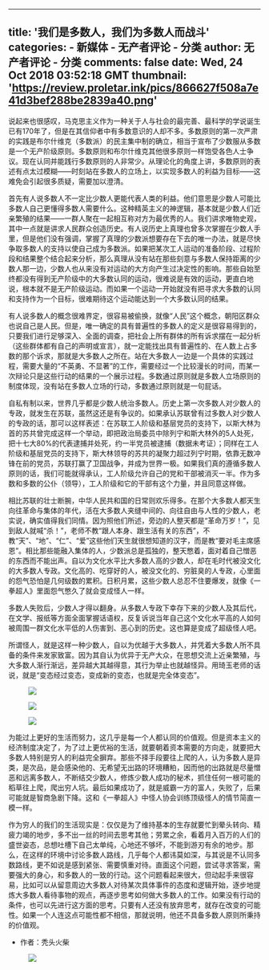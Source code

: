 
---
title: '我们是多数人，我们为多数人而战斗'
categories: 
    - 新媒体
    - 无产者评论 - 分类
author: 无产者评论 - 分类
comments: false
date: Wed, 24 Oct 2018 03:52:18 GMT
thumbnail: 'https://review.proletar.ink/pics/866627f508a7e41d3bef288be2839a40.png'
---

<div>   
<p>说起来也很感叹，马克思主义作为一种关于人与社会的最完善、最科学的学说诞生已有170年了，但是在其信仰者中有多数意识的人却不多。多数原则的第一次严肃的实践是布尔什维克（多数派）的民主集中制的确立，相当于宣布了少数服从多数是一个无产阶级原则。多数原则和布尔什维克其他很多原则一样饱受各色人士争议。现在认同并能践行多数原则的人非常少。从理论化的角度上讲，多数原则的表述有点太过模糊——时刻站在多数人的立场上，以实现多数人的利益为目标——这难免会引起很多质疑，需要加以澄清。</p><p>首先有人说多数人不一定比少数人更能代表人类的利益。他们意思是少数人可能比多数人自己更懂得多数人需要什么。这种精英主义的神逻辑，基本就是少数人们近亲繁殖的结果——一群人聚在一起相互称对方为最优秀的人。我们讲求唯物史观，其中一点就是讲求人民群众创造历史。有人说历史上真理也曾多次掌握在少数人手里，但是他们没有强调，掌握了真理的少数派想要存在下去的唯一办法，就是尽快争取多数人的支持以使自己成为多数派。如果把某次工人运动的准备阶段、过程阶段和结果整个结合起来分析，那么真理从没有站在那些刻意与多数人保持距离的少数人那一边，少数人也从来没有对运动的大方向产生过决定性的影响。那些自始至终都没有得到无产阶级中的大多数认同的运动，很难说是有效的运动，更直白地说，根本就不是无产阶级运动。而如果一个运动一开始就没有把寻求大多数的认同和支持作为一个目标，很难期待这个运动能达到一个大多数认同的结果。</p><p>有人说多数人的概念很难界定，很容易被偷换，就像“人民”这个概念，朝阳区群众也说自己是人民。但是，唯一确定的具有普遍性的多数人的定义是很容易得到的，只要我们进行足够深入、全面的调查，把社会上所有群体的所有诉求摆在一起分析（这些群体都有自己的声明或宣言），就一定能找出具有普遍性的、在人数上占多数的那个诉求，那就是大多数人之所在。站在大多数人一边是一个具体的实践过程，需要大量的“不英勇、不显著”的工作，需要经过一个比较漫长的时间，而某一次辩论只是这些行动的结果的一个展示过程。多数通过原则就是多数人立场原则的制度体现，没有站在多数人立场的行动，多数通过原则就是一句屁话。</p><p>自私有制以来，世界几乎都是少数人统治多数人。历史上第一次多数人对少数人的专政，就发生在苏联，虽然这还是有争议的。如果承认苏联曾有过多数人对少数人的专政的话，那可以这样表述：在苏联工人阶级和基层党员的支持下，以斯大林为首的苏共曾完成这样一个举动，即把政治局委员中除列宁和斯大林外的5人处死，把十七大80%的代表逮捕并处死，约一半党员被逮捕（数据未考证）；同样在工人阶级和基层党员的支持下，斯大林领导的苏共的凝聚力超过列宁时期，依靠无数冲锋在前的党员，苏联打赢了卫国战争，并成为世界一极。如果我们真的遵循多数人原则的话，我们可能就得承认，工人阶级允许自己的党和干部被消灭一半。作为多数和多数的公仆（领导），工人阶级和它的干部有这个力量，并且同意这样做。</p><p>相比苏联的壮士断腕，中华人民共和国的日常则欢乐得多。在那个大多数人都天生向往革命与集体的年代，活在大多数人夹缝中间的、向往自由与人性的少数人，老实说，确实值得我们同情。因为照他们所述，旁边的人整天都是“革命万岁！”，见到敌人就喊“杀！”，老师不教“跟人本身、跟生活有关的东西”，不教“天”、“地”、“仁”、“爱”这些他们天生就很想知道的汉字，而是教“要对毛主席感恩”。相比那些能融入集体的人，少数派总是孤独的，整天憋着，面对着自己憎恶的东西而不能出声。自以为文化水平比大多数人高的少数人，却在毛时代被没文化的大多数人专政。文化高的、吃穿好的人，被没文化的、穷脏臭的人专政，心里面的怨气恐怕是几何级数的累积。日积月累，这些少数人总忍不住要爆发，就像《一拳超人》里面怨气憋久了就会变成怪人一样。</p><p>多数人失败后，少数人才得以翻身。从多数人专政下幸存下来的少数人及其后代，在文学、报纸等方面全面掌握话语权，反复诉说当年自己这个文化水平高的人如何被周围一群文化水平低的人伤害到、恶心到的历史。这也算是变成了超级怪人吧。</p><p>所谓怪人，就是这样一种少数人，自以为优越于大多数人，并凭着大多数人所不具备的条件来发家致富。因为其自认为优异于无产大众，在思想交流上近亲繁殖，与大多数人渐行渐远，差异越大其越得意，其行为举止也就越怪异。用琦玉老师的话说，就是“变态经过变态，变成新的变态，也就是完全体变态”。</p><figure><img src="https://review.proletar.ink/pics/866627f508a7e41d3bef288be2839a40.png" referrerpolicy="no-referrer"></figure><figure><img src="https://review.proletar.ink/pics/a11ee3b09fe9107d88e22dd20c9ce730.png" referrerpolicy="no-referrer"></figure><figure><img src="https://review.proletar.ink/pics/c9a30b62dc84702485f7609324e2c096.png" referrerpolicy="no-referrer"></figure><p>为能过上更好的生活而努力，这几乎是每一个人都认同的价值观。但是资本主义的经济制度决定了，为了过上更优裕的生活，就要朝着资本需要的方向走，就要把大多数人特别是穷人的利益完全摒弃。那些不择手段要往上爬的人，认为多数人是异类，是次品，是会感染他的、无希望无出路的环境糟粕，因而他的出路就是尽量憎恶和远离多数人，不断结交少数人，修炼少数人成功的秘术，抓住任何一根可能的稻草往上爬，爬出穷人坑。最后如果成功了，就是威霸一方的富人，失败了，后果可能就是智商急剧下降。这和《一拳超人》中怪人协会训练顶级怪人的情节简直一模一样。</p><p>作为穷人的我们的生活现实是：仅仅是为了维持基本的生存就要忙到晕头转向、精疲力竭的地步，多不出一丝的时间去思考其他；劳累之余，看着月入百万的人们的盛世姿态，总想吐槽下自己太单纯，心地还不够坏，不能到游刃有余的地步。那么，在这样的环境中讨论多数人路线，几乎每个人都讳莫如深，与其说是不认同多数路线，更不如说是感到紧张、需要慎重对待。直面这个问题，尝试寻求答案，需要强大的身心，和多数人的一致的行动。这个问题看起来很大，但动起手来很容易，比如可以从留意周边大多数人对待某次具体事件的态度和逻辑开始，逐步地提炼大多数人看待事物的观点，再逐步思考如何做大多数人的工作。如果没有行动的条件，也可以先进行这方面的思考。只要有人还没有放弃思考，就存在改变的可能性。如果一个人连这点可能性都不相信，那就说明，他还不具备多数人原则所秉持的价值观。</p><ul><li>作者：秃头火柴</li></ul><figure><img src="https://review.proletar.ink/pics/7dd856ecb6935e5a0fff28c0fdb2bca7.jpeg" referrerpolicy="no-referrer"></figure>  
</div>
            
